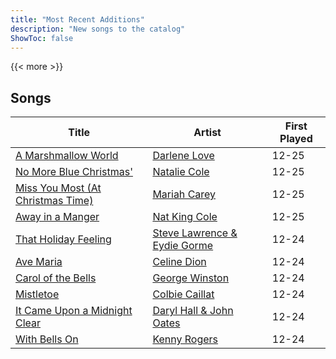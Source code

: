 ```yaml
---
title: "Most Recent Additions"
description: "New songs to the catalog"
ShowToc: false
---
```


{{< more >}}

## Songs
Title | Artist | First Played 
----- | ------ | ----------- 
[A Marshmallow World](/songs/a-marshmallow-world) | [Darlene Love](/artists/darlene-love-118320) | 12-25
[No More Blue Christmas'](/songs/no-more-blue-christmas) | [Natalie Cole](/artists/natalie-cole-30494) | 12-25
[Miss You Most (At Christmas Time)](/songs/miss-you-most-at-christmas-time) | [Mariah Carey](/artists/mariah-carey-31885) | 12-25
[Away in a Manger](/songs/away-in-a-manger) | [Nat King Cole](/artists/nat-king-cole-3428) | 12-25
[That Holiday Feeling](/songs/that-holiday-feeling) | [Steve Lawrence & Eydie Gorme](/artists/steve-lawrence-eydie-gorme-205352) | 12-24
[Ave Maria](/songs/ave-maria) | [Celine Dion](/artists/celine-dion-39068) | 12-24
[Carol of the Bells](/songs/carol-of-the-bells) | [George Winston](/artists/george-winston-90240) | 12-24
[Mistletoe](/songs/mistletoe) | [Colbie Caillat](/artists/colbie-caillat-33213) | 12-24
[It Came Upon a Midnight Clear](/songs/it-came-upon-a-midnight-clear) | [Daryl Hall & John Oates](/artists/daryl-hall-john-oates-645736) | 12-24
[With Bells On](/songs/with-bells-on) | [Kenny Rogers](/artists/kenny-rogers-4261) | 12-24

